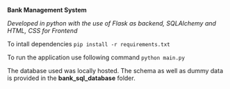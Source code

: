 **Bank Management System**

*Developed in python with the use of Flask as backend, SQLAlchemy and HTML, CSS for Frontend*

To intall dependencies
`pip install -r requirements.txt`

To run the application use following command
`python main.py`

The database used was locally hosted. The schema as well as dummy data is provided in the **bank_sql_database** folder.
